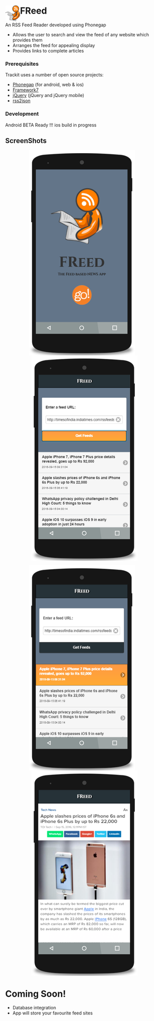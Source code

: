 # FReed <img align="left" height="50px" alt="FReed" src="/screenshots/logo.png"></img> 
An RSS Feed Reader developed using Phonegap

  - Allows the user to search and view the feed of any website which provides them
  - Arranges the feed for appealing display
  - Provides links to complete articles


### Prerequisites
Trackit uses a number of open source projects:
* [Phonegap](http://phonegap.com) (for android, web & ios)
* [Framework7](https://framework7.io/)
* [jQuery](https://jquery.com) (jQuery and jQuery mobile)
* [rss2json](https://rss2json.com)


### Development

Android BETA Ready !!!
ios build in progress


## ScreenShots
<p align="center">
<img align="center" height="650px"  alt="Home" src="/screenshots/ss1.png"></img> &nbsp &nbsp
<img align="center" height="650px" alt="NEWS feed" src="/screenshots/ss2.png"></img></p>

<p align="center">
<img align="center" height="650px" alt="Select required feed" src="/screenshots/ss3.png"></img> &nbsp &nbsp
<img align="center" height="650px" alt="Browser" src="/screenshots/ss4.png"></img></p>


# Coming Soon!

 - Database integration
 - App will store your favourite feed sites

